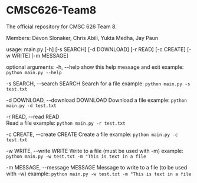 # CMSC626-Team8
The official repository for CMSC 626 Team 8. 

Members: Devon Slonaker, Chris Abili, Yukta Medha, Jay Paun

usage: main.py [-h] [-s SEARCH] [-d DOWNLOAD] [-r READ] [-c CREATE] [-w WRITE] [-m MESSAGE]

optional arguments:
  -h, --help            show this help message and exit
  example: `python main.py --help`
  
  -s SEARCH, --search SEARCH
                        Search for a file
  example: `python main.py -s test.txt`

  -d DOWNLOAD, --download DOWNLOAD
                        Download a file
  example: `python main.py -d test.txt`
                        
  -r READ, --read READ  
                        Read a file
  example: `python main.py -r test.txt`
  
  -c CREATE, --create CREATE
                        Create a file
  example: `python main.py -c test.txt`
  
  -w WRITE, --write WRITE
                        Write to a file (must be used with -m)
  example: `python main.py -w test.txt -m "This is text in a file`
                        
  -m MESSAGE, --message MESSAGE
                        Message to write to a file (to be used with -w)
  example: `python main.py -w test.txt -m "This is text in a file`

